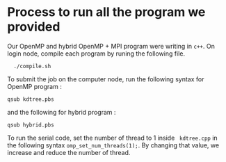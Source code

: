 
# Process to run all the program we provided 

Our OpenMP  and hybrid OpenMP + MPI program were writing in `c++`. On login node, compile each program by runing the following file. 

```
  ./compile.sh
```
To submit the job on the computer node, run the following syntax for OpenMP program :

```
qsub kdtree.pbs
```
and the following for hybrid program :

```
qsub hybrid.pbs
```
To run the serial code, set the number of thread to 1 inside ` kdtree.cpp` in the following syntax `omp_set_num_threads(1);`. 
By changing that value, we increase and reduce the number of thread. 

